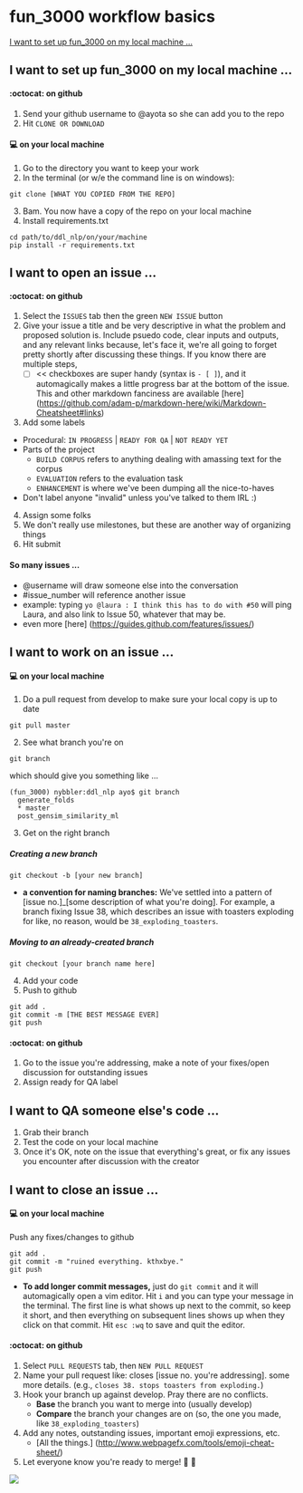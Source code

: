 # fun_3000 workflow basics

[I want to set up fun_3000 on my local machine ...](#i-want-to-set-up-fun-3000-on-my-local-machine)
[](#)

## I want to set up fun_3000 on my local machine ...
#### :octocat: on github
1. Send your github username to @ayota so she can add you to the repo
2. Hit `CLONE OR DOWNLOAD`

#### :computer: on your local machine
1. Go to the directory you want to keep your work
2. In the terminal (or w/e the command line is on windows):

 ```shell
 git clone [WHAT YOU COPIED FROM THE REPO]
 ```

3. Bam. You now have a copy of the repo on your local machine
4. Install requirements.txt 

 ```shell
 cd path/to/ddl_nlp/on/your/machine
 pip install -r requirements.txt
 ```

## I want to open an issue ...
#### :octocat: on github
1. Select the `ISSUES` tab then the green `NEW ISSUE` button
2. Give your issue a title and be very descriptive in what the problem and proposed solution is. Include psuedo code, clear inputs and outputs, and any relevant links because, let's face it, we're all going to forget pretty shortly after discussing these things. If you know there are multiple steps,
   - [ ] << checkboxes are super handy (syntax is ` - [ ] `), and it automagically makes a little progress bar at the bottom of the issue. This and other markdown fanciness are available [here] (https://github.com/adam-p/markdown-here/wiki/Markdown-Cheatsheet#links)
3. Add some labels
  * Procedural: `IN PROGRESS` | `READY FOR QA` | `NOT READY YET`
  * Parts of the project
      * `BUILD CORPUS` refers to anything dealing with amassing text for the corpus
      * `EVALUATION` refers to the evaluation task
      * `ENHANCEMENT` is where we've been dumping all the nice-to-haves
  * Don't label anyone "invalid" unless you've talked to them IRL :)
4. Assign some folks
5. We don't really use milestones, but these are another way of organizing things
6. Hit submit

#### So many issues ...
  * @username will draw someone else into the conversation
  * #issue_number will reference another issue
  * example: typing `yo @laura : I think this has to do with #50` will ping Laura, and also link to Issue 50, whatever that may be.
  * even more [here] (https://guides.github.com/features/issues/)

## I want to work on an issue ...

#### :computer: on your local machine
1. Do a pull request from develop to make sure your local copy is up to date
 
 ```shell
 git pull master
 ```

2. See what branch you're on
 
 ```shell
 git branch
 ```

 which should give you something like ...
 
 ```shell
 (fun_3000) nybbler:ddl_nlp ayo$ git branch
   generate_folds
   * master
   post_gensim_similarity_ml
 ```

3. Get on the right branch

 ##### Creating a new branch

 ```shell
 git checkout -b [your new branch]
 ```
  * **a convention for naming branches:** We've settled into a pattern of [issue no.]_[some description of what you're doing]. For example, a branch fixing Issue 38, which describes an issue with toasters exploding for like, no reason, would be `38_exploding_toasters`.

 ##### Moving to an already-created branch
 ```shell
 git checkout [your branch name here]
 ```

4. Add your code
5. Push to github

 ```shell
 git add .
 git commit -m [THE BEST MESSAGE EVER]
 git push
 ```

#### :octocat: on github
1. Go to the issue you're addressing, make a note of your fixes/open discussion for outstanding issues
2. Assign ready for QA label


## I want to QA someone else's code ...
1. Grab their branch
2. Test the code on your local machine
3. Once it's OK, note on the issue that everything's great, or fix any issues you encounter after discussion with the creator

## I want to close an issue ...
#### :computer: on your local machine
Push any fixes/changes to github

 ```shell
 git add .
 git commit -m "ruined everything. kthxbye."
 git push
 ```

 * **To add longer commit messages,** just do `git commit` and it will automagically open a vim editor. Hit `i` and you can type your message in the terminal. The first line is what shows up next to the commit, so keep it short, and then everything on subsequent lines shows up when they click on that commit. Hit `esc :wq` to save and quit the editor.

#### :octocat: on github
1. Select `PULL REQUESTS` tab, then `NEW PULL REQUEST`
2. Name your pull request like: closes [issue no. you're addressing]. some more details. (e.g., `closes 38. stops toasters from exploding.`)
3. Hook your branch up against develop. Pray there are no conflicts.
   * **Base** the branch you want to merge into (usually develop)
   * **Compare** the branch your changes are on (so, the one you made, like `38_exploding_toasters`)
4. Add any notes, outstanding issues, important emoji expressions, etc. 
   * [All the things.] (http://www.webpagefx.com/tools/emoji-cheat-sheet/)
5. Let everyone know you're ready to merge! :tada: :tada:

![](https://66.media.tumblr.com/505cca3cbfdca9c49201363490c4463c/tumblr_n48pxdhNSR1rmzrqmo1_500.gif)
